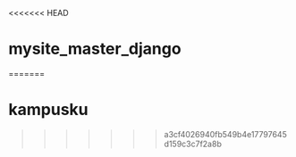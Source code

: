 <<<<<<< HEAD
# mysite_master_django
=======
# kampusku
>>>>>>> a3cf4026940fb549b4e17797645d159c3c7f2a8b

